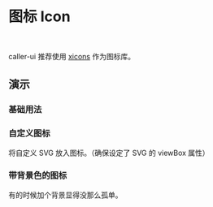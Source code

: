 <script setup lang='ts'>
import BaseDemo from './baseDemo.vue'
import DivDemo from './divDemo.vue'
</script>

# 图标 Icon 
<br>

caller-ui 推荐使用 [xicons](https://www.xicons.org/) 作为图标库。

## 演示

### 基础用法

<show-box comp-name="icon" demo-name="baseDemo">
  <BaseDemo/>
</show-box>

### 自定义图标

将自定义 SVG 放入图标。（确保设定了 SVG 的 viewBox 属性）

<show-box comp-name="icon" demo-name="divDemo">
  <DivDemo/>
</show-box>

### 带背景色的图标 

有的时候加个背景显得没那么孤单。
